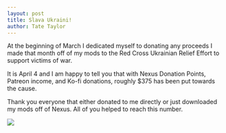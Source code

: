 ```yaml
---
layout: post
title: Slava Ukraini!
author: Tate Taylor
---
```


At the beginning of March I dedicated myself to donating any proceeds I made that month off of my mods to the Red Cross Ukrainian Relief Effort to support victims of war.

It is April 4 and I am happy to tell you that with Nexus Donation Points, Patreon income, and Ko-fi donations, roughly $375 has been put towards the cause.

Thank you everyone that either donated to me directly or just downloaded my mods off of Nexus. All of you helped to reach this number.

![](https://c10.patreonusercontent.com/4/patreon-media/p/post/64702596/ebe77579eb3c4955a1b1d9ccb8048cd1/eyJxIjoxMDAsIndlYnAiOjB9/1.jpg?token-hash=8akTwozTFjTdqEPYdR3QSIGFIwWEnDG2-QMzNsWsU2A%3D&token-time=1748649600)
